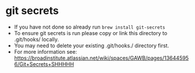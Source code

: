 # git secrets

* If you have not done so already run `brew install git-secrets`
* To ensure git secrets is run please copy or link this directory to .git/hooks/ locally.
* You may need to delete your existing .git/hooks./ directory first.
* For more information see: https://broadinstitute.atlassian.net/wiki/spaces/GAWB/pages/136445956/Git+Secrets+SHHHHH
